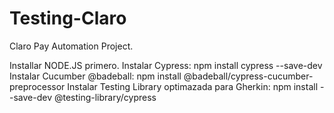 # Testing-Claro
Claro Pay Automation Project.

Installar NODE.JS primero.
Instalar Cypress: npm install cypress --save-dev
Instalar Cucumber @badeball: npm install @badeball/cypress-cucumber-preprocessor
Instalar Testing Library optimazada para Gherkin: npm install --save-dev @testing-library/cypress

